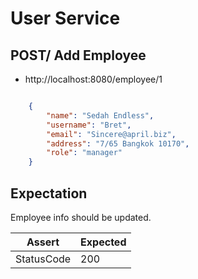 # User Service
## POST/ Add Employee

* http://localhost:8080/employee/1


```JSON

    {
        "name": "Sedah Endless",
        "username": "Bret",
        "email": "Sincere@april.biz",
        "address": "7/65 Bangkok 10170",
        "role": "manager"
    }

```


## Expectation

Employee info should be updated.

| Assert | Expected |
| - | - |
| StatusCode | 200 |
